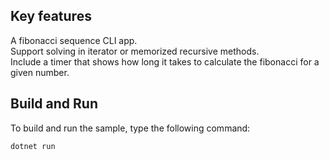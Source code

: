 ## Key features

A fibonacci sequence CLI app.  
Support solving in iterator or memorized recursive methods.  
Include a timer that shows how long it takes to calculate the fibonacci for a given number.

## Build and Run

To build and run the sample, type the following command:

`dotnet run`
